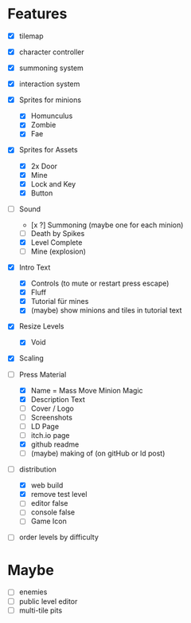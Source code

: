 # Features

- [x] tilemap
- [x] character controller
- [x] summoning system
- [x] interaction system


- [x] Sprites for minions
    - [x] Homunculus
    - [x] Zombie
    - [x] Fae
- [x] Sprites for Assets
    - [x] 2x Door
    - [x] Mine
    - [x] Lock and Key
    - [x] Button
- [ ] Sound
    - [x ?] Summoning (maybe one for each minion)
    - [ ] Death by Spikes
    - [x] Level Complete
    - [ ] Mine (explosion)
- [x] Intro Text
  - [x] Controls (to mute or restart press escape)
  - [x] Fluff
  - [x] Tutorial für mines
  - [x] (maybe) show minions and tiles in tutorial text
- [x] Resize Levels
    - [x] Void
- [x] Scaling
- [ ] Press Material
    - [x] Name = Mass Move Minion Magic
    - [x] Description Text
    - [ ] Cover / Logo
    - [ ] Screenshots
    - [ ] LD Page
    - [ ] itch.io page
    - [x] github readme
    - [ ] (maybe) making of (on gitHub or ld post)
- [ ] distribution
  - [x] web build
  - [x] remove test level
  - [ ] editor false
  - [ ] console false
  - [ ] Game Icon
- [ ] order levels by difficulty

# Maybe

- [ ] enemies
- [ ] public level editor
- [ ] multi-tile pits
